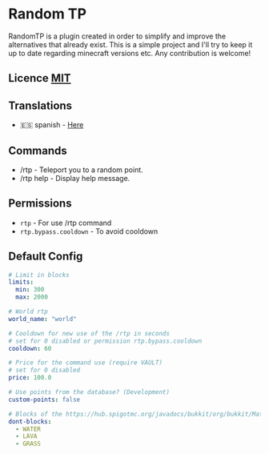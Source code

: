 # Random TP
RandomTP is a plugin created in order to simplify and improve the alternatives that already exist. This is a simple project and I'll try to keep it up to date regarding minecraft versions etc. Any contribution is welcome!

## Licence <a href="./LICENCE.md">MIT</a>

## Translations
- 🇪🇸 spanish - <a href="./translations/spanish.yml">Here</a>
## Commands
- /rtp - Teleport you to a random point.
- /rtp help - Display help message.
## Permissions
- `rtp` - For use /rtp command
- `rtp.bypass.cooldown` - To avoid cooldown
## Default Config
```yml
# Limit in blocks  
limits:
  min: 300
  max: 2000

# World rtp  
world_name: "world"

# Cooldown for new use of the /rtp in seconds  
# set for 0 disabled or permission rtp.bypass.cooldown  
cooldown: 60

# Price for the command use (require VAULT)  
# set for 0 disabled  
price: 100.0

# Use points from the database? (Development)  
custom-points: false

# Blocks of the https://hub.spigotmc.org/javadocs/bukkit/org/bukkit/Material.html  
dont-blocks:
  - WATER
  - LAVA
  - GRASS
```